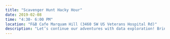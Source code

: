 ```yaml
---
title: "Scavenger Hunt Hacky Hour"
date: 2019-02-08
time: "4:30- 6:00 PM"
location: "F&B Cafe Marquam Hill (3460 SW US Veterans Hospital Rd)"
description: "Let’s continue our adventures with data exploration! Bring a laptop and your dataset and we’ll set you up to explore your data with burro (http://laderast.github.io/burro), which lets you explore aspects of your data and assess possible associations in your data with an easy to use webapp. Or if there’s a public dataset that looks interesting to explore, send us a link (laderast@ohsu.edu) and we’ll set up an app to look at it together and talk about it."
---
```

